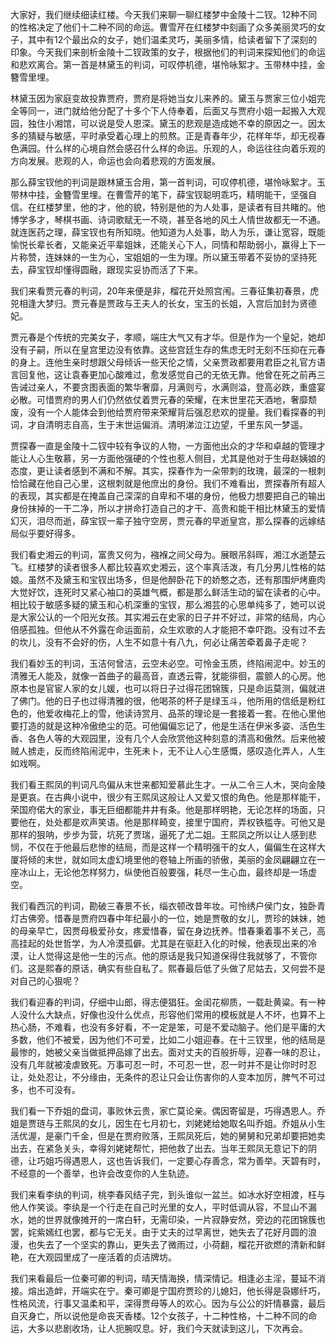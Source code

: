 
大家好，我们继续细读红楼。今天我们来聊一聊红楼梦中金陵十二钗。12种不同的性格决定了他们十二种不同的命运。曹雪芹在红楼梦中刻画了众多美丽灵巧的女子，其中有12个最出众的女子，她们温柔灵巧，美丽多情，给读者留下了深刻的印象。今天我们来剖析金陵十二钗政策的女子，根据他们的判词来探知他们的命运和悲欢离合。第一首是林黛玉的判词，可叹停机德，堪怜咏絮才。玉带林中挂，金簪雪里埋。

林黛玉因为家庭变故投靠贾府，贾府是将她当女儿来养的。黛玉与贾家三位小姐完全等同一，进门就给他分配了十多个下人侍奉着，后面又与贾府小姐一起搬入大观园，独住小湘馆，可以说是受人恩深。黛玉的悲观是造成她不幸的原因之一。因太多的猜疑与敏感，平时承受着心理上的煎熬。正是青春年少，花样年华，却无视春色满园。什么样的心境自然会感召什么样的命运。乐观的人，命运往往向着乐观的方向发展。悲观的人，命运也会向着悲观的方面发展。

那么薛宝钗他的判词是跟林黛玉合用，第一首判词，可叹停机德，堪怜咏絮才。玉带林中挂，金簪雪里埋。在曹雪芹的笔下，薛宝钗聪明乖巧，精明能干，坚强自信。在红楼梦里，他的才，他的貌，特别是他的为人处事，是读者有目共睹的。他博学多才，琴棋书画、诗词歌赋无一不晓，甚至各地的风土人情世故都无一不通。就连医药之理，薛宝钗也有所知晓。他知道为人处事，助人为乐，谦让宽容，既能愉悦长辈长者，又能亲近平辈姐妹，还能关心下人，同情和帮助弱小，赢得上下一片称赞，连妹妹的一生为心，宝姐姐的一生为理。所以黛玉带着不妥协的坚持死去，薛宝钗却懂得圆融，跟现实妥协而活了下来。

我们来看贾元春的判词，20年来便是非，榴花开处照宫闱。三春征集初春景，虎兕相逢大梦归。贾元春是贾政与王夫人的长女，宝玉的长姐，入宫后加封为贤德妃。

贾元春是个传统的完美女子，孝顺，端庄大气又有才华。但是作为一个皇妃，她却没有子嗣，所以在皇宫里边没有依靠。这些宫廷生存的焦虑无时无刻不压抑在元春的身上。连他生亲时想跟父母倾诉一些天伦之情，父亲贾政都要用君臣之礼官方语言回复他，这让袁春更加心酸难过，愈发感觉自己的无依无靠。他曾在死之前再三告诫过亲人，不要贪图表面的繁华奢靡，月满则亏，水满则溢，登高必跌，重盛宴必散。可惜贾府的男人们仍然依仗着贾元春的荣耀，在末世里花天酒地，奢靡颓废，没有一个人能体会到他给贾府带来荣耀背后强忍悲欢的提量。我们看探春的判词，才自清明志自高，生于末世运偏消。清明涕泣江边望，千里东风一梦遥。

贾探春一直是金陵十二钗中较有争议的人物，一方面他出众的才华和卓越的管理才能让人心生敬慕，另一方面他强硬的个性也惹人侧目，尤其是他对于生母赵姨娘的态度，更让读者感到不满和不解。其实，探春作为一朵带刺的玫瑰，最深的一根刺恰恰藏在他自己心里，这根刺就是他庶出的身份。我们不难看出，贾探春所有超人的表现，其实都是在掩盖自己深深的自卑和不堪的身份，他极力想要把自己的输出身份抹掉的一干二净，所以才拼命打造自己的才干、高贵和能干相比林黛玉的爱情幻灭，泪尽而逝，薛宝钗一辈子独守空房，贾元春的早逝皇宫，那么探春的远嫁结局似乎要好得多。

我们看史湘云的判词，富贵又何为，襁褓之间父母为。展眼吊斜晖，湘江水逝楚云飞。红楼梦的读者很多人都比较喜欢史湘云，这个率真活泼，有几分男儿性格的姑娘。虽然不及黛玉和宝钗出场多，但是他醉卧花下的娇憨之态，还有那围炉烤鹿肉大觉好饮，连死时又紧心袖口的英雄气概，都是那么鲜活生动的留在读者的心中。相比较于敏感多疑的黛玉和心机深重的宝钗，那么湘芸的心思单纯多了，她可以说是大家公认的一个阳光女孩。其实湘云在史家的日子并不好过，非常的结局，内心倍感孤独。但他从不外露在命运面前，众生欢歌的人才能把不幸吓跑。没有过不去的坎儿，没有不会好的伤，人生不如意十有八九，何必让痛苦牵着鼻子走呢？

我们看妙玉的判词，玉洁何曾洁，云空未必空。可怜金玉质，终陷闹泥中。妙玉的清雅无人能及，就像一首曲子的最高音，直透云霄，犹能徘徊，震颤人的心房。他原本也是官宦人家的女儿媛，也可以将日子过得花团锦簇，只是命运莫测，偏就进了佛门。他的日子也过得清雅的很，他喝茶的杯子是绿玉斗，他所用的信纸是粉红色的，他爱收梅花上的雪，他读诗赏月、品茶的理论是一套接着一套。在他心里他要打造的就是这种冷傲绝尘的范。可他偏偏忘记了，他是生活在伊米多姿、活色生香、各色人等的大观园里，没有几个人会欣赏他这种刻意的清高和傲然。后来他被贼人掳走，反而终陷闹泥中，生死未卜，无不让人心生感慨，感叹造化弄人，人生如戏啊。

我们看王熙凤的判词凡鸟偏从末世来都知爱慕此生才。一从二令三人木，哭向金陵是更哀。在古典小说中，很少有王熙凤这般让人又爱又恨的角色。他是那样能干，荣国府偌大的家业，事无巨细都能井井有条。他是那样明艳，无论怎样的场面，只要他在，处处都是欢声笑语。他是那样畸变，接里宁国府，弄权铁槛寺。可他又是那样的狠呐，步步为营，坑死了贾瑞，逼死了尤二姐。王熙凤之所以让人感到悲悯，不仅在于他最后悲惨的结局，而是这样一个精明强干的女人，偏偏生在这样大厦将倾的末世，就如同太虚幻境里他的卷轴上所画的骄傲，美丽的金凤翩翩立在一座冰山上，无论他怎样努力，纵使他百般要强，耗尽一生心血，最终却是一场虚空。

我们看西沉的判词，勘破三春景不长，缁衣顿改昔年妆。可怜绣户侯门女，独卧青灯古佛旁。惜春是贾府四春中年纪最小的一位，她是贾敬的女儿，贾珍的妹妹，她的母亲早亡，因贾母极爱孙女，疼爱惜春，留在身边抚养。惜春秉着事不关己，高高挂起的处世哲学，为人冷漠孤僻。尤其是在驱赶入化的时候，他表现出来的冷漠，让人觉得这是他一生的污点。他的原话是我只知道保得住我就够了，不管你们。这是熙春的原话，确实有些自私了。熙春最后低了头做了尼姑去，又何尝不是对自己的心狠呢？

我们看迎春的判词，仔细中山郎，得志便猖狂。金闺花柳质，一载赴黄粱。有一种人没什么大缺点，好像也没什么优点，形容他们常用的模板就是人不坏，也算不上热心肠，不难看，也没有多好看，不一定是笨，可是不爱动脑子。他们是平庸的大多数，他们不被爱，因为他们不可爱，比如二小姐迎春。在十三钗里，他的结局是最惨的，她被父亲当做抵押品嫁了出去。面对丈夫的百般折辱，迎春一味的忍让，没有几年就被凌虐致死。万事可忍一时，不可忍一世，忍一时并不是让你时时忍让，处处忍让，不分缘由，无条件的忍让只会让伤害你的人变本加厉，脾气不可过多，也不可没有。

我们看一下乔姐的盘词，事败休云贵，家亡莫论亲。偶因寄留是，巧得遇恩人。乔姐是贾琏与王熙凤的女儿，因生在七月初七，刘姥姥给她取名叫乔姐。乔姐从小生活优渥，是豪门千金，但是在贾府败落，王熙凤死后，她的舅舅和兄弟却要把她卖出去，在紧急关头，幸得刘姥姥帮忙，把他救了出去。当年王熙凤无意记下的阴德，让巧姐巧得遇恩人，这也告诉我们，一定要心存善念，常为善举。天碧有时，不经意的一个善举，也许会改变你的人生轨迹。

我们来看李纨的判词，桃李春风结子完，到头谁似一盆兰。如冰水好空相渡，枉与他人作笑谈。李纨是一个行走在自己时光里的女人，平时低调从容，不显山不漏水，她的世界就像摊开的一席白轩，无需印染，一片寂静安然，旁边的花团锦簇也罢，姹紫嫣红也罢，都与它无关。由于丈夫的过早离世，她失去了花好月圆的浪漫，也失去了一个坚实的靠山，更失去了微雨过，小荷翻，榴花开欲燃的清新和鲜艳，在大观园里成了一座活着的贞洁牌坊。

我们来看最后一位秦可卿的判词，晴天情海换，情深情记。相逢必主淫，蔓延不消接。熔出造衅，开端实在宁。秦可卿是宁国府贾珍的儿媳妇，他长得是袅娜纤巧，性格风流，行事又温柔和平，深得贾母等人的欢心。因为与公公的奸情暴露，最后自灭身亡，所以说他是命丧天香楼。12个女孩子，十二种性格，十二种不同的命运，大多以悲剧收场，让人扼腕叹息。好，我们今天就读到这儿，下次再会。


